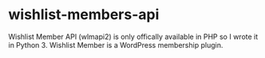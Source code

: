 # wishlist-members-api
Wishlist Member API (wlmapi2) is only offically available in PHP so I wrote it in Python 3.
Wishlist Member is a WordPress membership plugin.
